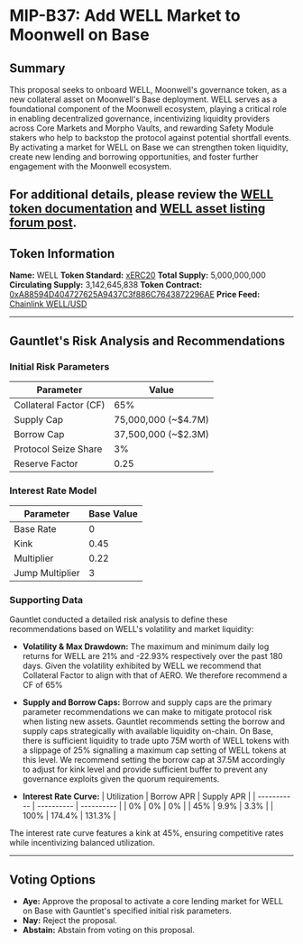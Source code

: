 # MIP-B37: Add WELL Market to Moonwell on Base

## Summary

This proposal seeks to onboard WELL, Moonwell's governance token, as a new
collateral asset on Moonwell's Base deployment. WELL serves as a foundational
component of the Moonwell ecosystem, playing a critical role in enabling
decentralized governance, incentivizing liquidity providers across Core Markets
and Morpho Vaults, and rewarding Safety Module stakers who help to backstop the
protocol against potential shortfall events. By activating a market for WELL on
Base we can strengthen token liquidity, create new lending and borrowing
opportunities, and foster further engagement with the Moonwell ecosystem.

## For additional details, please review the [WELL token documentation](https://docs.moonwell.fi/moonwell/moonwell-overview/tokens) and [WELL asset listing forum post](https://forum.moonwell.fi/t/well-asset-listing/1442).

## Token Information

**Name:** WELL **Token Standard:** [xERC20](https://www.xerc20.com/) **Total
Supply:** 5,000,000,000 **Circulating Supply:** 3,142,645,838 **Token
Contract:**
[0xA88594D404727625A9437C3f886C7643872296AE](https://basescan.org/token/0xa88594d404727625a9437c3f886c7643872296ae)
**Price Feed:**
[Chainlink WELL/USD](https://basescan.org/address/0xc15d9944daefe2db03e53bef8dda25a56832c5fe)

---

## Gauntlet's Risk Analysis and Recommendations

### Initial Risk Parameters

| Parameter              | Value               |
| ---------------------- | ------------------- |
| Collateral Factor (CF) | 65%                 |
| Supply Cap             | 75,000,000 (~$4.7M) |
| Borrow Cap             | 37,500,000 (~$2.3M) |
| Protocol Seize Share   | 3%                  |
| Reserve Factor         | 0.25                |

### Interest Rate Model

| Parameter       | Base Value |
| --------------- | ---------- |
| Base Rate       | 0          |
| Kink            | 0.45       |
| Multiplier      | 0.22       |
| Jump Multiplier | 3          |

### Supporting Data

Gauntlet conducted a detailed risk analysis to define these recommendations
based on WELL's volatility and market liquidity:

- **Volatility & Max Drawdown:** The maximum and minimum daily log returns for
  WELL are 21% and -22.93% respectively over the past 180 days. Given the
  volatility exhibited by WELL we recommend that Collateral Factor to align with
  that of AERO. We therefore recommend a CF of 65%

- **Supply and Borrow Caps:** Borrow and supply caps are the primary parameter
  recommendations we can make to mitigate protocol risk when listing new assets.
  Gauntlet recommends setting the borrow and supply caps strategically with
  available liquidity on-chain. On Base, there is sufficient liquidity to trade
  upto 75M worth of WELL tokens with a slippage of 25% signalling a maximum cap
  setting of WELL tokens at this level. We recommend setting the borrow cap at
  37.5M accordingly to adjust for kink level and provide sufficient buffer to
  prevent any governance exploits given the quorum requirements.

- **Interest Rate Curve:** | Utilization | Borrow APR | Supply APR | |
  ----------- | ---------- | ---------- | | 0% | 0% | 0% | | 45% | 9.9% | 3.3% |
  | 100% | 174.4% | 131.3% |

The interest rate curve features a kink at 45%, ensuring competitive rates while
incentivizing balanced utilization.

---

## Voting Options

- **Aye:** Approve the proposal to activate a core lending market for WELL on
  Base with Gauntlet's specified initial risk parameters.
- **Nay:** Reject the proposal.
- **Abstain:** Abstain from voting on this proposal.
